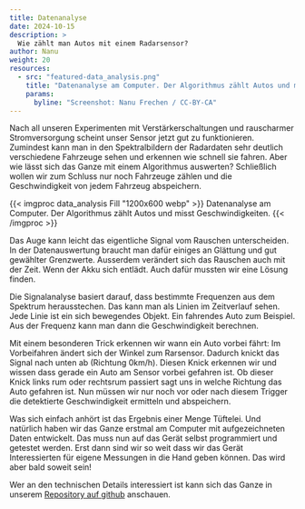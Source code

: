 ```yaml
---
title: Datenanalyse
date: 2024-10-15
description: >
  Wie zählt man Autos mit einem Radarsensor?
author: Nanu
weight: 20
resources:
  - src: "featured-data_analysis.png"
    title: "Datenanalyse am Computer. Der Algorithmus zählt Autos und misst Geschwindigkeiten."
    params:
      byline: "Screenshot: Nanu Frechen / CC-BY-CA"
---
```


Nach all unseren Experimenten mit Verstärkerschaltungen und rauscharmer Stromversorgung scheint unser Sensor jetzt gut zu funktionieren. Zumindest kann man in den Spektralbildern der Radardaten sehr deutlich verschiedene Fahrzeuge sehen und erkennen wie schnell sie fahren. Aber wie lässt sich das Ganze mit einem Algorithmus auswerten? Schließlich wollen wir zum Schluss nur noch Fahrzeuge zählen und die Geschwindigkeit von jedem Fahrzeug abspeichern.

{{< imgproc data_analysis Fill "1200x600 webp" >}}
Datenanalyse am Computer. Der Algorithmus zählt Autos und misst Geschwindigkeiten.
{{< /imgproc >}}

Das Auge kann leicht das eigentliche Signal vom Rauschen unterscheiden. In der Datenauswertung braucht man dafür einiges an Glättung und gut gewählter Grenzwerte. Ausserdem verändert sich das Rauschen auch mit der Zeit. Wenn der Akku sich entlädt. Auch dafür mussten wir eine Lösung finden. 

Die Signalanalyse basiert darauf, dass bestimmte Frequenzen aus dem Spektrum herausstechen. Das kann man als Linien im Zeitverlauf sehen. Jede Linie ist ein sich bewegendes Objekt. Ein fahrendes Auto zum Beispiel. Aus der Frequenz kann man dann die Geschwindigkeit berechnen. 

Mit einem besonderen Trick erkennen wir wann ein Auto vorbei fährt: Im Vorbeifahren ändert sich der Winkel zum Rarsensor. Dadurch knickt das Signal nach unten ab (Richtung 0km/h). Diesen Knick erkennen wir und wissen dass gerade ein Auto am Sensor vorbei gefahren ist. Ob dieser Knick links rum oder rechtsrum passiert sagt uns in welche Richtung das Auto gefahren ist. Nun müssen wir nur noch vor oder nach diesem Trigger die detektierte Geschwindigkeit ermitteln und abspeichern.

Was sich einfach anhört ist das Ergebnis einer Menge Tüftelei. Und natürlich haben wir das Ganze erstmal am Computer mit aufgezeichneten Daten entwickelt. Das muss nun auf das Gerät selbst programmiert und getestet werden. Erst dann sind wir so weit dass wir das Gerät Interessierten für eigene Messungen in die Hand geben können. Das wird aber bald soweit sein!

Wer an den technischen Details interessiert ist kann sich das Ganze in unserem <a href=https://github.com/fablabcb/CitRad-SensorUnit/blob/main/Software/data%20processing%20method/read_and_display_raw_spectrum.Rmd target="_blank">Repository auf github</a> anschauen.